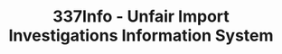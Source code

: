 ---
bigquery: https://console.cloud.google.com/bigquery?p=patents-public-data&d=usitc_investigations&page=dataset&project=sheets-management-319211
citation: US International Trade Commission 337Info Unfair Import Investigations Information
  System
contributors: US International Trade Comission
cost: None
description: US International Trade Commission 337Info Unfair Import Investigations
  Information System contains data on investigations done under Section 337. Section
  337 declares the infringement of certain statutory intellectual property rights
  and other forms of unfair competition in import trade to be unlawful practices.
  Most Section 337 investigations involve allegations of patent or registered trademark
  infringement.
documentation: FAQ and tutorial available on the site
last_edit: Mon, 04 Apr 2022 19:10:40 GMT
location: https://pubapps2.usitc.gov/337external/
maintained_by: US International Trade Comission
schema_fields: '[''teoProceedingInvolved'', ''aljAssigned'', ''finalDetViolation'',
  ''docketNo'', ''publication_number'', ''respondent'', ''actualEndDateEvidHear'',
  ''markmanHearing'', ''patentNumber'', ''complainant'', ''endDateMarkmanHearing'',
  ''invUnfairAct'', ''ouiiParticipation'', ''targetDate'', ''reportingRequirements'',
  ''teoIdDueDate'', ''dateCreated'', ''finalDetNoViolation'', ''finalIdOnViolationIssue'',
  ''investigationNo'', ''trademarkNumbers'', ''lastUpdated'', ''id'', ''dateOfPublicationFrNotice'',
  ''teoReliefGranted'', ''currentStatus'', ''investigationTermDate'', ''startDateMarkmanHearing'',
  ''finalIdOnViolationDue'', ''internalRemand'', ''patentNumbers'', ''scheduledStartDateEvidHear'',
  ''cafcAppeals'', ''dateComplaintFiled'', ''htsNumbers'', ''issueDateOtherNonFinal'',
  ''ouiiAttorney'', ''scheduledEndDateEvidHear'', ''actualStartDateEvidHear'', ''teoIdIssueDate'',
  ''gcAttorney'', ''investigationType'', ''copyrightNumbers'', ''title'', ''currentActiveALJ'']'
shortname: unfair_import_investigations
tags:
- import
- legal
- trade
timeframe: 2008-2021 (prior to 2008 downloadable as a JSON file)
title: 337Info - Unfair Import Investigations Information System
uuid: 2721f5ec-e599-4890-9265-9706719fc71e
---